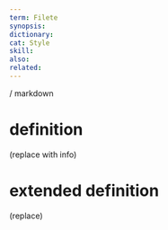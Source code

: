 ```yaml
---
term: Filete
synopsis:
dictionary:
cat: Style
skill: 
also: 
related: 
---
```

/ 
  markdown
  # definition
  (replace with info)
  # extended definition
  (replace)
